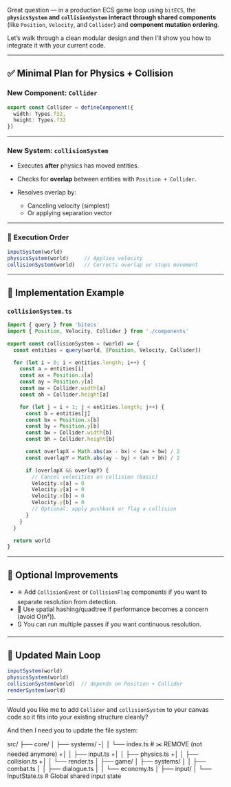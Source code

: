 Great question — in a production ECS game loop using `bitECS`, the **`physicsSystem` and `collisionSystem` interact through shared components** (like `Position`, `Velocity`, and `Collider`) and **component mutation ordering**.

Let’s walk through a clean modular design and then I’ll show you how to integrate it with your current code.

---

## ✅ Minimal Plan for Physics + Collision

### New Component: `Collider`

```ts
export const Collider = defineComponent({
  width: Types.f32,
  height: Types.f32
})
```

---

### New System: `collisionSystem`

* Executes **after** physics has moved entities.
* Checks for **overlap** between entities with `Position + Collider`.
* Resolves overlap by:

  * Canceling velocity (simplest)
  * Or applying separation vector

---

### 🔄 Execution Order

```ts
inputSystem(world)
physicsSystem(world)     // Applies velocity
collisionSystem(world)   // Corrects overlap or stops movement
```

---

## 🔧 Implementation Example

### `collisionSystem.ts`

```ts
import { query } from 'bitecs'
import { Position, Velocity, Collider } from './components'

export const collisionSystem = (world) => {
  const entities = query(world, [Position, Velocity, Collider])

  for (let i = 0; i < entities.length; i++) {
    const a = entities[i]
    const ax = Position.x[a]
    const ay = Position.y[a]
    const aw = Collider.width[a]
    const ah = Collider.height[a]

    for (let j = i + 1; j < entities.length; j++) {
      const b = entities[j]
      const bx = Position.x[b]
      const by = Position.y[b]
      const bw = Collider.width[b]
      const bh = Collider.height[b]

      const overlapX = Math.abs(ax - bx) < (aw + bw) / 2
      const overlapY = Math.abs(ay - by) < (ah + bh) / 2

      if (overlapX && overlapY) {
        // Cancel velocities on collision (basic)
        Velocity.x[a] = 0
        Velocity.y[a] = 0
        Velocity.x[b] = 0
        Velocity.y[b] = 0
        // Optional: apply pushback or flag a collision
      }
    }
  }

  return world
}
```

---

## 🧬 Optional Improvements

* ✳️ Add `CollisionEvent` or `CollisionFlag` components if you want to separate resolution from detection.
* 🧠 Use spatial hashing/quadtree if performance becomes a concern (avoid O(n²)).
* 🔃 You can run multiple passes if you want continuous resolution.

---

## 🔁 Updated Main Loop

```ts
inputSystem(world)
physicsSystem(world)
collisionSystem(world)  // depends on Position + Collider
renderSystem(world)
```

---

Would you like me to add `Collider` and `collisionSystem` to your canvas code so it fits into your existing structure cleanly?


And then I need you to update the file system:

src/
 ├── core/
 │   ├── systems/
-│   │   └── index.ts         # ✂️ REMOVE (not needed anymore)
+│   │   ├── input.ts
+│   │   ├── physics.ts
+│   │   ├── collision.ts
+│   │   └── render.ts
 │
 ├── game/
 │   ├── systems/
 │   │   ├── combat.ts
 │   │   ├── dialogue.ts
 │   │   └── economy.ts
 │
 ├── input/
 │   └── InputState.ts        # Global shared input state
